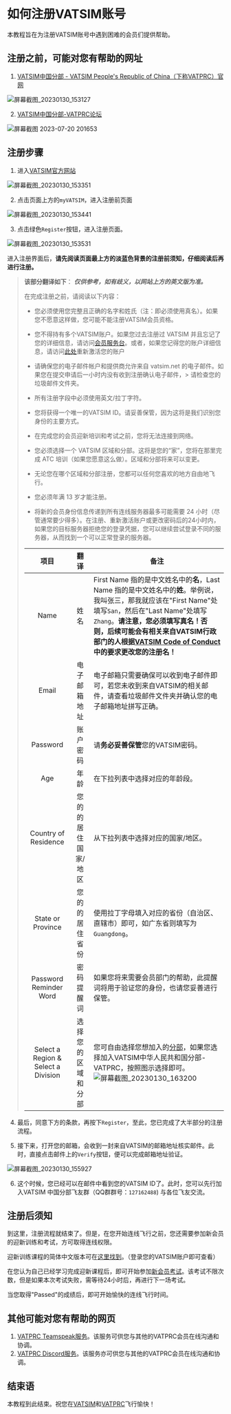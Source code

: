 # 如何注册VATSIM账号

本教程旨在为注册VATSIM账号中遇到困难的会员们提供帮助。

## 注册之前，可能对您有帮助的网址

1. [VATSIM中国分部 - VATSIM People's Republic of China（下称VATPRC）官网](https://www.vatprc.net/)

![屏幕截图_20230130_153127](https://github.com/websterzh/vatprc-wiki/assets/77222341/e7d083c5-cfab-4164-a7e0-62d9431368b8)


2. [VATSIM中国分部-VATPRC论坛](https://community.vatprc.net/)

![屏幕截图 2023-07-20 201653](https://github.com/websterzh/vatprc-wiki/assets/77222341/6f9e3da2-ea27-430e-8983-e0ed8cf18133)


## 注册步骤

1. 进入[VATSIM官方网站](https://vatsim.net/)

![屏幕截图_20230130_153351](https://github.com/websterzh/vatprc-wiki/assets/77222341/422d4c8a-9e28-4a89-8688-4758a00b9132)


2. 点击页面上方的```myVATSIM```，进入注册前页面

![屏幕截图_20230130_153441](https://github.com/websterzh/vatprc-wiki/assets/77222341/94d0fe79-58b4-421c-a8e2-1105104df5b1)


3. 点击绿色```Register```按钮，进入注册页面。

![屏幕截图_20230130_153531](https://github.com/websterzh/vatprc-wiki/assets/77222341/1df652f9-2698-495f-a284-3877145b1f06)


进入注册界面后，**请先阅读页面最上方的淡蓝色背景的注册前须知，仔细阅读后再进行注册。**

> **该部分翻译如下**：
> ***仅供参考，如有歧义，以网站上方的英文版为准。***
>
> 在完成注册之前，请阅读以下内容：
>
> - 您必须使用您完整且正确的名字和姓氏（注：即必须使用真名）。如果您不愿意这样做，您可能不能注册VATSIM会员资格。
>
> - 您不得持有多个VATSIM账户。如果您过去注册过 VATSIM 并且忘记了您的详细信息，请访问[会员服务台](https://support.vatsim.net/)。或者，如果您记得您的账户详细信息，请访问[此处](https://my.vatsim.net/reactivate)重新激活您的账户
>
> - 请确保您的电子邮件帐户和提供商允许来自 vatsim.net 的电子邮件。如果您在提交申请后一小时内没有收到注册确认电子邮件，> 请检查您的垃圾邮件文件夹。
>
> - 所有注册字段中必须使用英文/拉丁字符。
>
> - 您将获得一个唯一的VATSIM ID。请妥善保管，因为这将是我们识别您身份的主要方式。
>
> - 在完成您的会员迎新培训和考试之前，您将无法连接到网络。
>
> - 您必须选择一个 VATSIM 区域和分部。这将是您的“家”，您将在那里完成 ATC 培训（如果您愿意这么做）。区域和分部将来可以变更。
>
> - 无论您在哪个区域和分部注册，您都可以任何您喜欢的地方自由地飞行。
>
> - 您必须年满 13 岁才能注册。
>
> - 将新的会员身份信息传递到所有连线服务器最多可能需要 24 小时（尽管通常要少得多）。在注册、重新激活账户或更改密码后的24小时内，如果您的目标服务器拒绝您的登录凭据，您可以继续尝试登录不同的服务器，从而找到一个可以正常登录的服务器。
> 
> | 项目 | 翻译 | 备注 |
> | :---: | :---: | --- |
> | Name | 姓名 | First Name 指的是中文姓名中的**名**，Last Name 指的是中文姓名中的**姓**。举例说，我叫张三，那我就应该在"First Name"处填写```San```，然后在"Last Name"处填写```Zhang```。**请注意，您必须填写真名！否则，后续可能会有相关来自VATSIM行政部门的人根据[VATSIM Code of Conduct](https://vatsim.net/documents/code-of-conduct/)中的要求更改您的注册名！**|
> | Email | 电子邮箱地址 | 电子邮箱只需要确保可以收到电子邮件即可，若您未收到来自VATSIM的相关邮件，请查看垃圾邮件文件夹并确认您的电子邮箱地址拼写正确。|
> | Password | 账户密码 | 请**务必妥善保管**您的VATSIM密码。|
> | Age | 年龄 | 在下拉列表中选择对应的年龄段。|
> | Country of Residence | 您的的居住国家/地区 | 从下拉列表中选择对应的国家/地区。 |
> | State or Province | 您的的居住省份 | 使用拉丁字母填入对应的省份（自治区、直辖市）即可，如广东省则填写为```Guangdong```。|
> | Password Reminder Word | 密码提醒词 | 如果您将来需要会员部门的帮助，此提醒词将用于验证您的身份，也请您妥善进行保管。 |
> | Select a Region & Select a Division | 选择您的区域和分部 | 您可自由选择您想加入的[分部](https://vatsim.net/docs/about/regions)，如果您选择加入VATSIM中华人民共和国分部-VATPRC，按照图示选择即可。![屏幕截图_20230130_163200](https://github.com/websterzh/vatprc-wiki/assets/77222341/4e1bdd70-9cde-408d-b629-a74675f2c802)|

4. 最后，同意下方的条款，再按下```Register```，至此，您已完成了大半部分的注册流程。

5. 接下来，打开您的邮箱，会收到一封来自VATSIM的邮箱地址核实邮件。此时，直接点击邮件上的```Verify```按钮，便可以完成邮箱地址验证。

![屏幕截图_20230130_155927](https://github.com/websterzh/vatprc-wiki/assets/77222341/05154b76-2080-4d42-97fc-af335f44fddb)


6. 这个时候，您已经可以在邮件中看到您的VATSIM ID了。此时，您可以先行加入VATSIM 中国分部飞友群（QQ群群号：```127162488```) 与各位飞友交流。

## 注册后须知
 到这里，注册流程就结束了。但是，在您开始连线飞行之前，您还需要参加新会员的迎新训练和考试，方可取得连线权限。

迎新训练课程的简体中文版本可在[这里找到](https://my.vatsim.net/learn/new-member-orientation-course/section/123)。（登录您的VATSIM账户即可查看）

在您认为自己已经学习完成迎新课程后，即可开始参加[新会员考试](https://my.vatsim.net/exams)。该考试不限次数，但是如果本次考试失败，需等待24小时后，再进行下一场考试。

当您取得"Passed"的成绩后，即可开始愉快的连线飞行时间。

## 其他可能对您有帮助的网页

1. [VATPRC Teamspeak服务](https://www.vatprc.net/ts3)。该服务可供您与其他的VATPRC会员在线沟通和协调。
2. [VATPRC Discord服务](https://discord.gg/497GVnXDUB)。该服务亦可供您与其他的VATPRC会员在线沟通和协调。
## 结束语
本教程到此结束。祝您在[VATSIM](https://www.vatsim.net)和[VATPRC](https://www.vatprc.net)飞行愉快！
